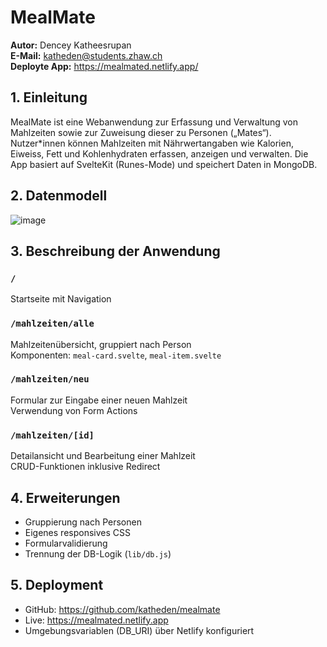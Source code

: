 # MealMate

**Autor:** Dencey Katheesrupan  
**E-Mail:** katheden@students.zhaw.ch  
**Deployte App:** https://mealmated.netlify.app/  

## 1. Einleitung

MealMate ist eine Webanwendung zur Erfassung und Verwaltung von Mahlzeiten sowie zur Zuweisung dieser zu Personen („Mates“). Nutzer*innen können Mahlzeiten mit Nährwertangaben wie Kalorien, Eiweiss, Fett und Kohlenhydraten erfassen, anzeigen und verwalten. Die App basiert auf SvelteKit (Runes-Mode) und speichert Daten in MongoDB.

## 2. Datenmodell
![image](https://github.com/user-attachments/assets/9cf8cd75-3a7a-4f46-bc4a-5d3f460ed83c)


## 3. Beschreibung der Anwendung

### `/`  
Startseite mit Navigation

### `/mahlzeiten/alle`  
Mahlzeitenübersicht, gruppiert nach Person  
Komponenten: `meal-card.svelte`, `meal-item.svelte`

### `/mahlzeiten/neu`  
Formular zur Eingabe einer neuen Mahlzeit  
Verwendung von Form Actions

### `/mahlzeiten/[id]`  
Detailansicht und Bearbeitung einer Mahlzeit  
CRUD-Funktionen inklusive Redirect

## 4. Erweiterungen

- Gruppierung nach Personen
- Eigenes responsives CSS
- Formularvalidierung
- Trennung der DB-Logik (`lib/db.js`)

## 5. Deployment

- GitHub: https://github.com/katheden/mealmate  
- Live: https://mealmated.netlify.app  
- Umgebungsvariablen (DB_URI) über Netlify konfiguriert


